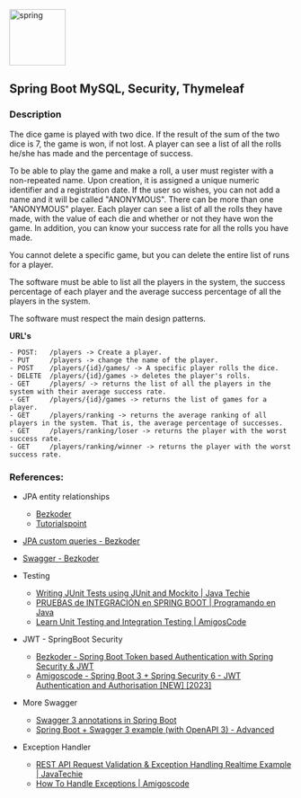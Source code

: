<img src="https://encrypted-tbn0.gstatic.com/images?q=tbn:ANd9GcTEPauBbMwDF0tjG2W6cgwsFfpBDygQixtiubKoyzc&s" alt="spring" height="100"/>

## Spring Boot MySQL, Security, Thymeleaf

### Description
The dice game is played with two dice. If the result of the sum of the two dice is 7, the game is won, if not lost. A player can see a list of all the rolls he/she has made and the percentage of success.

To be able to play the game and make a roll, a user must register with a non-repeated name. Upon creation, it is assigned a unique numeric identifier and a registration date. If the user so wishes, you can not add a name and it will be called "ANONYMOUS". There can be more than one "ANONYMOUS" player.
Each player can see a list of all the rolls they have made, with the value of each die and whether or not they have won the game. In addition, you can know your success rate for all the rolls you have made.

You cannot delete a specific game, but you can delete the entire list of runs for a player.

The software must be able to list all the players in the system, the success percentage of each player and the average success percentage of all the players in the system.

The software must respect the main design patterns.

**URL's**

    - POST:   /players -> Create a player.
    - PUT     /players -> change the name of the player.
    - POST    /players/{id}/games/ -> A specific player rolls the dice.
    - DELETE  /players/{id}/games -> deletes the player's rolls.
    - GET     /players/ -> returns the list of all the players in the system with their average success rate.
    - GET     /players/{id}/games -> returns the list of games for a player.
    - GET     /players/ranking -> returns the average ranking of all players in the system. That is, the average percentage of successes.
    - GET     /players/ranking/loser -> returns the player with the worst success rate.
    - GET     /players/ranking/winner -> returns the player with the worst success rate.

### References:
- JPA entity relationships
  - [Bezkoder](https://www.bezkoder.com/jpa-one-to-many/) 
  - [Tutorialspoint](https://www.tutorialspoint.com/jpa/jpa_entity_relationships.htm)
- [JPA custom queries - Bezkoder](https://www.bezkoder.com/jpa-repository-query/)
- [Swagger - Bezkoder](https://www.bezkoder.com/swagger-3-annotations/)
- Testing
  - [Writing JUnit Tests using JUnit and Mockito | Java Techie](https://www.youtube.com/watch?v=kXhYu939_5s)
  - [PRUEBAS de INTEGRACIÓN en SPRING BOOT | Programando en Java](https://www.youtube.com/watch?v=fEv3AXFqLXg)
  - [Learn Unit Testing and Integration Testing | AmigosCode](https://www.youtube.com/watch?v=Geq60OVyBPg)
  
- JWT - SpringBoot Security
  - [Bezkoder - Spring Boot Token based Authentication with Spring Security & JWT](https://www.bezkoder.com/spring-boot-jwt-authentication/)
  - [Amigoscode - Spring Boot 3 + Spring Security 6 - JWT Authentication and Authorisation [NEW] [2023]](https://www.youtube.com/watch?v=KxqlJblhzfI&t=1040s)
- More Swagger
  - [Swagger 3 annotations in Spring Boot](https://www.bezkoder.com/swagger-3-annotations/#Swagger_3_ApiResponses_and_ApiResponse_annotation)
  - [Spring Boot + Swagger 3 example (with OpenAPI 3) - Advanced](https://www.bezkoder.com/spring-boot-swagger-3/)

- Exception Handler
  - [REST API Request Validation & Exception Handling Realtime Example | JavaTechie](https://www.youtube.com/watch?v=gPnd-hzM_6A)
  - [How To Handle Exceptions | Amigoscode](https://www.youtube.com/watch?v=PzK4ZXa2Tbc)

